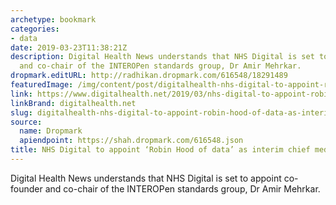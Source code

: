 ```yaml
---
archetype: bookmark
categories:
- data
date: 2019-03-23T11:38:21Z
description: Digital Health News understands that NHS Digital is set to appoint co-founder
  and co-chair of the INTEROPen standards group, Dr Amir Mehrkar.
dropmark.editURL: http://radhikan.dropmark.com/616548/18291489
featuredImage: /img/content/post/digitalhealth-nhs-digital-to-appoint-robin-hood-of-data-as-interim-chief-medical-officer.jpg
link: https://www.digitalhealth.net/2019/03/nhs-digital-to-appoint-robin-hood-of-data-as-interim-chief-medical-officer/
linkBrand: digitalhealth.net
slug: digitalhealth-nhs-digital-to-appoint-robin-hood-of-data-as-interim-chief-medical-officer
source:
  name: Dropmark
  apiendpoint: https://shah.dropmark.com/616548.json
title: NHS Digital to appoint ‘Robin Hood of data’ as interim chief medical officer
---
```

Digital Health News understands that NHS Digital is set to appoint co-founder and co-chair of the INTEROPen standards group, Dr Amir Mehrkar.